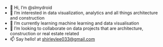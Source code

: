 - 👋 Hi, I’m @slmydroid
- 👀 I’m interested in data visualization, analytics and all things architecture and construction
- 🌱 I’m currently learning machine learning and data visualisation
- 💞️ I’m looking to collaborate on data projects that are architecture, construction or real estate related
- 📫 Say hello! at shirleylee033@gmail.com
